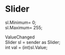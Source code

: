 # Slider

sl.Minimum= 0;  
sl.Maximum= 255;  

ValueChanged  
Slider sl = sender as Slider;  
int val = (int)sl.Value;  
